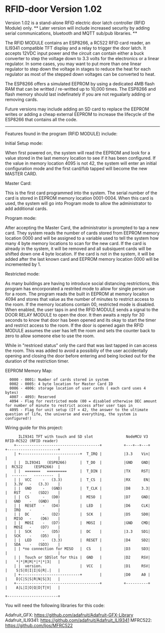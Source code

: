 # RFID-door Version 1.02
Version 1.02 is a stand-alone RFID electric door latch controller (RFID Module) only. 
** Later version will include increased security by adding serial communications, bluetooth and MQTT sub/pub libraries. **
 
The RFID MODULE contains an ESP8266, a RC522 RFID card reader, an ILI9341 compatible TFT display and a relay to trigger the door latch.
It accepts 12VDC input power and the circuit can contain either a buck converter to step the voltage down to 3.3 volts for the electronics
or a linear regulator.  In some cases, you may want to put more than one linear regulator to step down the voltage in stages to reduce the 
heat for each regulator as most of the stepped down voltages can be converted to heat. 

The ESP8266 offers a simulated EEPROM by using a dedicated 4MB flash RAM that can be writted / re-writted up to 10,000 times. The ESP8266 and flash
memory should last indefinately if you are not regualarly adding or removing cards.

Future versions may include adding an SD card to replace the EEPROM writes or adding a cheap external EEPROM to increase the lifecycle of the 
ESP8266 that contains all the code.

----------------------------------------------------------------------------------------------------------------------------------------------

Features found in the program (RFID MODULE) include:

Initial Setup mode: 

  When first powered on, the system will read the EEPROM and look for a value stored in the last memory location to see if
  it has been configured.   If the value in memory location 4095 is not 42, the system will enter an initial configuration mode and the first 
  card/fob tapped will become the new MASTER CARD.   

Master Card: 

  This is the first card programmed into the system.  The serial number of the card is stored in EEPROM memory location 0001-0004.
  When this card is used, the system will go into Program mode to allow the administrator to add additional cards.

Program mode:  

  After accepting the Master Card, the administrator is prompted to tap a new card.  They system reads the number of cards stored
  from EEPROM memory location 0000 and will be assigned to a variable used to tell the system how many 4 byte memory locations to scan for the 
  new card.   If the card is already in the system, it will be removed and all subsiquent cards will be shifted down one 4 byte location.  If the
  card is not in the system, it will be added after the last known card and EEPROM memory location 0000 will be incremented by 1.

Restricted mode: 

  As many buildings are having to introduce social distancing restrictions, this program has encorporated a restrited mode to 
  allow for single person use for a room. The program reads the built in EEPROM at memory locaiton 4094 and stores that value as the number of 
  minutes to restrict access to the room.  If the memory locations contain 00, restricted mode is disabled. When enabled, the user taps in and 
  the RFID MODULE sends a signal to the DOOR RELAY MODULE to open the door. It then awaits a reply for 30 seconds to know that door has been opened 
  and its okay to start the timer and restrict access to the room.  If the door is opened again the RFID MODULE assumes the user has left the room 
  and sets the counter back to zero to allow someone else to use the room.

  While in "restriced status" only the card that was last tapped in can access the room.  This was added to avoid a possibiliy of the user 
  accidentally opening and closing the door before entering and being locked out for the duration of the restriction timer.  


EEPROM Memory Map:
      
      0000 - 0001: Number of cards stored in system 
      0002 - 0005: 4 byte location for Master Card ID
      0006 - 4006: storage location of user cards ( each card uses 4 bytes)
      4007 - 4093: Reserved
      4094 - Flag for restricted mode (00 = disabled otherwise DEC amount for number of minute to restrict access after user taps in
      4095 - Flag for unit setup (If = 42, the answer to the ultimate question of life, the universe and everything, the system is configured!)


Wiring guide for this project:

          ILI9341 TFT with touch and SD slot               NodeMCU V3          RFID-RC522 (RFID reader)              
        +--------------------------------------+          +---+--+---+         +-----------------------+               
        | +---------------------------+  T_IRQ |          |3.3    Vin|         |                       |            
        | |  ILI9341   (ESP8266)      |  T_DO  |          |GND    GND|         |  RC522     (ESP8266)  |           
        | |  =======   =========      |  T_DIN |          |TX     RST|         |  -------   ---------  |                                                      
        | |  VCC     -   (3.3)        |  T_CS  |          |RX      EN|         |   3.3V   -   (3.3)    |             
        | |  GND     -   (GND)        |  T_CLK |          |D8     3.3|         |   RST    -   (SD2)    |             
        | |  CS      -   (D0)         |  MISO  |          |D7     GND|         |   GND    -   (GND)    |             
        | |  RESET   -   (D4)         |  LED   |          |D6     CLK|         |   IRQ    -            |      
        | |  DC      -   (D2)         |  SCK   |          |D5     SD0|         |   MISO   -    (D6)    |            
        | |  MOSI    -   (D7)         |  MOSI  |          |GND    CMD|         |   MOSI   -    (D7)    |      
        | |  SCK     -   (D5)         |  DC    |          |3.3    SD1|         |   SCK    -    (D5)    |      
        | |  LED     -   (3.3)        |  RESET |          |D4     SD2|         |   SDA    -   (SD3)    |      
        | | *no connection for MISO   |  CS    |          |D3     SD3|         |                       |      
        | |  Touch or SDSlot for this |  GND   |          |D2     RSV|         |    *|*|M|M|*|*|*|3|   |      
        | |  version.                 |  VCC   |          |D1     RSV|         |    S|S|O|I|I|G|R|.|   |      
        | +---------------------------+        |          |D0     A0 |         |    D|C|S|S|R|N|S|3|   |      
        +--------------------------------------+          +----------+         |    A|L|I|O|Q|D|T|V|   |      
                                                                               +-----------------------+      


You will need the following libraries for this code:

Adafruit_GFX:  https://github.com/adafruit/Adafruit-GFX-Library 
Adafruit_ILI9341: https://github.com/adafruit/Adafruit_ILI9341 
MFRC522: https://github.com/ljos/MFRC522
